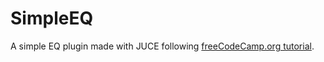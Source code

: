 # SimpleEQ

A simple EQ plugin made with JUCE following [freeCodeCamp.org tutorial](https://www.youtube.com/watch?v=i_Iq4_Kd7Rc).
